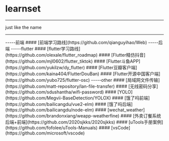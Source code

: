 # learnset
<hr>
just like the name
<hr>
-----前端  
#### [前端学习路线](https://github.com/qianguyihao/Web)
-----后端  
-----flutter  
#### [flutter学习路线](https://github.com/olexale/flutter_roadmap)
#### [Flutter精仿抖音](https://github.com/mjl0602/flutter_tiktok)
#### [Flutter斗鱼APP](https://github.com/yukilzw/dy_flutter)
#### [Flutter豆瓣客户端](https://github.com/kaina404/FlutterDouBan)
#### [Flutter开源中国客户端](https://github.com/yubo725/flutter-osc)  
-----other  
#### [局域网文件传输](https://github.com/matt-repository/lan-file-transfer)
#### [无线密码分享](https://github.com/sdushantha/wifi-password)
#### [YOLO](https://github.com/Megvii-BaseDetection/YOLOX)
#### [饿了吗前端](https://github.com/bailicangdu/vue2-elm)
#### [饿了吗后端](https://github.com/bailicangdu/node-elm)
#### [wechat_weather](https://github.com/brandonxiang/weapp-weatherfine)
#### [外卖订餐系统后端+前端](https://github.com/2020sjkks/2020sjkks)
#### [uTools手册案例](https://github.com/fofolee/uTools-Manuals)
#### [vsCode](https://github.com/microsoft/vscode)

